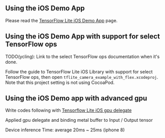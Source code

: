 ## Using the iOS Demo App

Please read the [TensorFlow Lite iOS Demo App](https://www.tensorflow.org/lite/demo_ios) page.

## Using the iOS Demo App with support for select TensorFlow ops

TODO(ycling): Link to the select TensorFlow ops documentation when it's
done.

Follow the guide to TensorFlow Lite iOS Library with support for select
TensorFlow ops, then open `tflite_camera_example_with_flex.xcodeproj`.
Note that this project setting is not using CocoaPod.

## Using the iOS Demo app with advanced gpu

Write codes following with [Tensorflow Lite iOS gpu delegate](https://www.tensorflow.org/lite/performance/gpu_advanced)

Applied gpu delegate and binding metal buffer to Input / Output tensor

Device inference Time:  average 20ms ~ 25ms (iphone 8)
